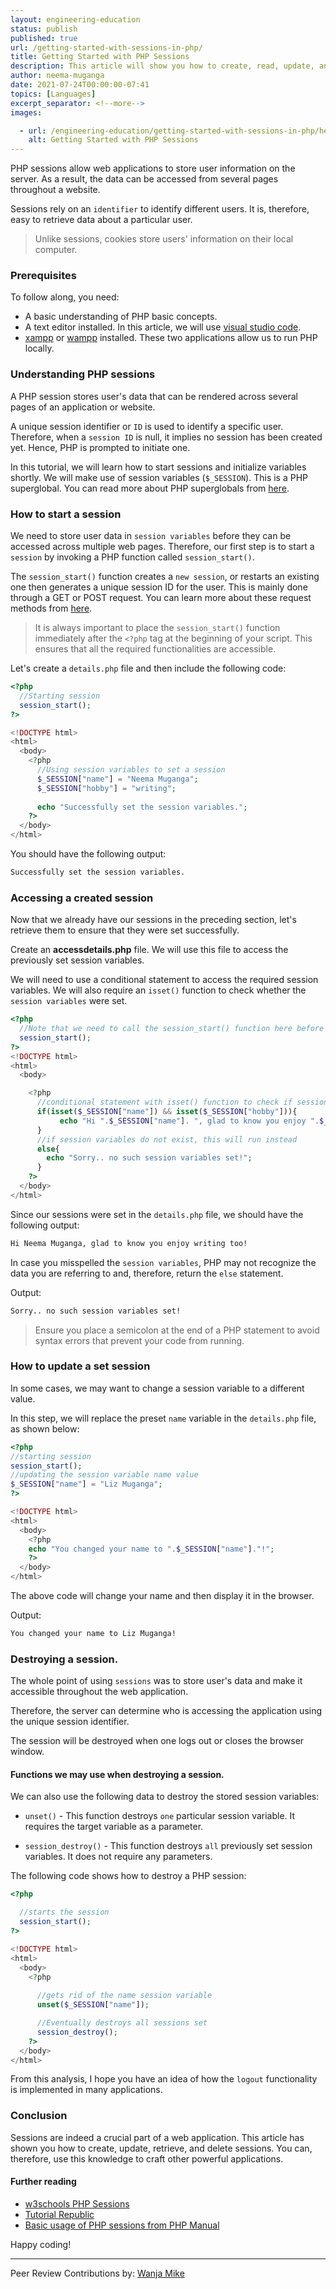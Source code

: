 ```yaml
---
layout: engineering-education
status: publish
published: true
url: /getting-started-with-sessions-in-php/
title: Getting Started with PHP Sessions
description: This article will show you how to create, read, update, and destroy sessions. These components allow one to store temporary user data on the server.
author: neema-muganga
date: 2021-07-24T00:00:00-07:41
topics: [Languages]
excerpt_separator: <!--more-->
images:

  - url: /engineering-education/getting-started-with-sessions-in-php/hero.jpg
    alt: Getting Started with PHP Sessions
---
```

PHP sessions allow web applications to store user information on the server. As a result, the data can be accessed from several pages throughout a website.
<!--more-->
Sessions rely on an `identifier` to identify different users. It is, therefore, easy to retrieve data about a particular user.

> Unlike sessions, cookies store users' information on their local computer.

### Prerequisites
To follow along, you need:
- A basic understanding of PHP basic concepts.
- A text editor installed. In this article, we will use [visual studio code](https://code.visualstudio.com/download).
- [xampp](https://www.apachefriends.org/download.html) or [wampp](https://sourceforge.net/projects/wampserver/) installed. These two applications allow us to run PHP locally.

### Understanding PHP sessions
A PHP session stores user's data that can be rendered across several pages of an application or website. 

A unique session identifier or `ID` is used to identify a specific user. Therefore, when a `session ID` is null, it implies no session has been created yet. Hence, PHP is prompted to initiate one. 

In this tutorial, we will learn how to start sessions and initialize variables shortly. We will make use of session variables (`$_SESSION`). This is a PHP superglobal. You can read more about PHP superglobals from [here](https://www.section.io/engineering-education/php-superglobals/).

### How to start a session
We need to store user data in `session variables` before they can be accessed across multiple web pages. Therefore, our first step is to start a `session` by invoking a PHP function called `session_start()`.

The `session_start()` function creates a `new session`, or restarts an existing one then generates a unique session ID for the user. This is mainly done through a GET or POST request. You can learn more about these request methods from [here](https://www.w3schools.com/php/php_forms.asp). 

> It is always important to place the `session_start()` function immediately after the `<?php` tag at the beginning of your script. This ensures that all the required functionalities are accessible.

Let's create a `details.php` file and then include the following code:

```php
<?php 
  //Starting session
  session_start();
?>

<!DOCTYPE html>
<html>
  <body>
    <?php 
      //Using session variables to set a session
      $_SESSION["name"] = "Neema Muganga";
      $_SESSION["hobby"] = "writing";
      
      echo "Successfully set the session variables.";
    ?>
  </body>
</html>
```

You should have the following output:

```bash
Successfully set the session variables.
```

### Accessing a created session
Now that we already have our sessions in the preceding section, let's retrieve them to ensure that they were set successfully.

Create an **accessdetails.php** file. We will use this file to access the previously set session variables.

We will need to use a conditional statement to access the required session variables. We will also require an `isset()` function to check whether the `session variables` were set.

```php
<?php 
  //Note that we need to call the session_start() function here before proceeding 
  session_start();
?>
<!DOCTYPE html>
<html>
  <body>

    <?php 
      //conditional statement with isset() function to check if session is set
      if(isset($_SESSION["name"]) && isset($_SESSION["hobby"])){
           echo "Hi ".$_SESSION["name"]. ", glad to know you enjoy ".$_SESSION["hobby"]. " too!"; 
      }
      //if session variables do not exist, this will run instead
      else{
        echo "Sorry.. no such session variables set!";
      }
    ?>
  </body>
</html>
```

Since our sessions were set in the `details.php` file, we should have the following output:

```bash
Hi Neema Muganga, glad to know you enjoy writing too!
```
  
In case you misspelled the `session variables`, PHP may not recognize the data you are referring to and, therefore, return the `else` statement.

Output:

```bash
Sorry.. no such session variables set!
```

> Ensure you place a semicolon at the end of a PHP statement to avoid syntax errors that prevent your code from running.

### How to update a set session
In some cases, we may want to change a session variable to a different value.

In this step, we will replace the preset `name` variable in the `details.php` file, as shown below:

```php
<?php
//starting session
session_start();
//updating the session variable name value
$_SESSION["name"] = "Liz Muganga";
?>

<!DOCTYPE html>
<html>
  <body>
    <?php
    echo "You changed your name to ".$_SESSION["name"]."!";
    ?>
  </body>
</html>
```

The above code will change your name and then display it in the browser.

Output:

```bash
You changed your name to Liz Muganga!
```

### Destroying a session.
The whole point of using `sessions` was to store user's data and make it accessible throughout the web application. 

Therefore, the server can determine who is accessing the application using the unique session identifier.

The session will be destroyed when one logs out or closes the browser window.

#### Functions we may use when destroying a session.
We can also use the following data to destroy the stored session variables:

- `unset()` - This function destroys `one` particular session variable. It requires the target variable as a parameter. 

- `session_destroy()` - This function destroys `all` previously set session variables. It does not require any parameters.

The following code shows how to destroy a PHP session:

```php
<?php

  //starts the session
  session_start();
?>

<!DOCTYPE html>
<html>
  <body>
    <?php
      
      //gets rid of the name session variable
      unset($_SESSION["name"]);

      //Eventually destroys all sessions set
      session_destroy(); 
    ?>
  </body>
</html>
```

From this analysis, I hope you have an idea of how the  `logout` functionality is implemented in many applications. 

### Conclusion
Sessions are indeed a crucial part of a web application. This article has shown you how to create, update, retrieve, and delete sessions. You can, therefore, use this knowledge to craft other powerful applications.

#### Further reading
- [w3schools PHP Sessions](https://www.w3schools.com/php/php_sessions.asp)
- [Tutorial Republic](https://www.tutorialrepublic.com/php-tutorial/php-sessions.php)
- [Basic usage of PHP sessions from PHP Manual](https://www.php.net/manual/en/session.examples.basic.php)

Happy coding!

---
Peer Review Contributions by: [Wanja Mike](/engineering-education/content/authors/michael-barasa/)